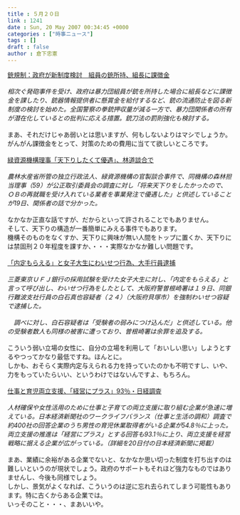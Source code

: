 ```yaml
---
title : ５月２０日
link : 1241
date : Sun, 20 May 2007 00:34:45 +0000
categories : ["時事ニュース"]
tags : []
draft : false
author : 倉下忠憲
---
```


<A HREF="http://www.mainichi-msn.co.jp/today/news/20070520k0000m040114000c.html" TARGET="_blank">銃規制：政府が新制度検討　組員の銃所持、組長に課徴金</A><BR><BR><I>相次ぐ発砲事件を受け、政府は暴力団組員が銃を所持した場合に組長などに課徴金を課したり、銃器情報提供者に懸賞金を給付するなど、銃の流通防止を図る新制度の検討を始めた。全国警察の拳銃押収量が減る一方で、暴力団関係者の所有が潜在化しているとの批判に応える措置。銃刀法の罰則強化も検討する。</I><BR><BR>まあ、それだけじゃあ弱いとは思いますが、何もしないよりはマシでしょうか。<BR>がんがん課徴金をとって、対策のための費用に当てて欲しいところです。<BR><BR><A HREF="http://www.nikkei.co.jp/news/shakai/20070520AT1G1901P19052007.html" TARGET="_blank">緑資源機構理事「天下りしたくて優遇」、林道談合で</A><BR><BR><I>農林水産省所管の独立行政法人、緑資源機構の官製談合事件で、同機構の森林担当理事（59）が公正取引委員会の調査に対し「将来天下りをしたかったので、ＯＢの再就職を受け入れている業者を事業発注で優遇した」と供述していることが19日、関係者の話で分かった。</I><BR><BR>なかなか正直な話ですが、だからといって許されることでもありません。<BR>そして、天下りの構造が一番簡単にみえる事件でもあります。<BR>機構そのものをなくすか、天下りに興味が無い人間をトップに置くか、天下りには禁固刑２０年程度を課すか、・・・実際なかなか難しい問題です。<BR><BR><A HREF="http://www.yomiuri.co.jp/national/news/20070519i513.htm" TARGET="_blank">「内定もらえる」と女子大生にわいせつ行為、大手行員逮捕</A><BR><BR><I>三菱東京ＵＦＪ銀行の採用試験を受けた女子大生に対し、「内定をもらえる」と言って呼び出し、わいせつ行為をしたとして、大阪府警曽根崎署は１９日、同銀行難波支社行員の白石真也容疑者（２４）（大阪府貝塚市）を強制わいせつ容疑で逮捕した。<BR><BR>　調べに対し、白石容疑者は「受験者の弱みにつけ込んだ」と供述している。他の受験者数人も同様の被害に遭っており、曽根崎署は余罪を追及する。</I><BR><BR>こういう弱い立場の女性に、自分の立場を利用して「おいしい思い」しようとするやつってかなり最低ですね。ほんとに。<BR>しかも、おそらく実際内定与えられる力を持っていたのかも不明ですし、いや、力をもっていたらいい、というわけではないんですよ、もちろん。<BR><BR><A HREF="http://www.nikkei.co.jp/news/main/20070520AT3E1900719052007.html" TARGET="_blank">仕事と育児両立支援、「経営にプラス」93％・日経調査 </A><BR><BR><I>人材確保や女性活用のために仕事と子育ての両立支援に取り組む企業が急速に増えている。日本経済新聞社のワークライフバランス（仕事と生活の調和）調査で約400社の回答企業のうち男性の育児休業取得者がいる企業が54.8％に上った。両立支援の推進は「経営にプラス」とする回答も93.1％に上り、両立支援を経営戦略に据える企業が広がっている。（詳細を20日付の日本経済新聞に掲載） </I><BR><BR>まあ、業績に余裕がある企業でないと、なかなか思い切った制度を打ち出すのは難しいというのが現状でしょう。政府のサポートもそれほど強力なものではありませんし、今後も同様でしょう。<BR>しかし、景気がよくなれば、こういうのは逆に忘れ去られてしまう可能性もあります。特に古くからある企業では。<BR>いっそのこと・・・、まあいいや。<br><br>
